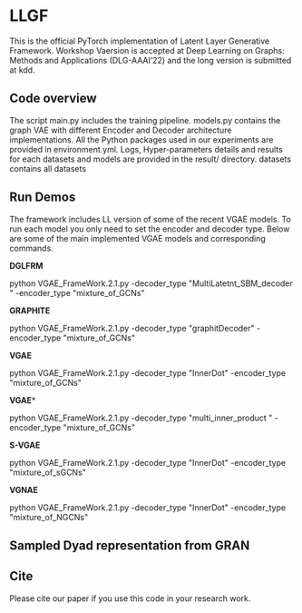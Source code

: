 # LLGF

This is the official PyTorch implementation of Latent Layer Generative Framework. 
Workshop Vaersion is accepted at Deep Learning on Graphs: Methods and Applications (DLG-AAAI’22) and the long version is submitted at kdd.

## Code overview

The script main.py includes the training
pipeline. models.py contains the graph VAE with different
Encoder and Decoder architecture implementations. All the
Python packages used in our experiments are provided
in environment.yml. Logs, Hyper-parameters details and
results for each datasets and models are provided in the
result/ directory. datasets contains all datasets

## Run Demos

The framework includes LL version of some of the recent VGAE models.  To run each model you only need to set the encoder and decoder type. Below are some of the main implemented VGAE models and corresponding commands.

**DGLFRM**

python VGAE_FrameWork.2.1.py  -decoder_type "MultiLatetnt_SBM_decoder " -encoder_type "mixture_of_GCNs" 

**GRAPHITE**

python VGAE_FrameWork.2.1.py   -decoder_type "graphitDecoder" -encoder_type "mixture_of_GCNs"

**VGAE**

python VGAE_FrameWork.2.1.py -decoder_type "InnerDot" -encoder_type "mixture_of_GCNs" 

**VGAE***

python VGAE_FrameWork.2.1.py  -decoder_type "multi_inner_product " -encoder_type "mixture_of_GCNs" 

**S-VGAE**

python VGAE_FrameWork.2.1.py   -decoder_type "InnerDot" -encoder_type "mixture_of_sGCNs" 

**VGNAE**

python VGAE_FrameWork.2.1.py  -decoder_type "InnerDot" -encoder_type "mixture_of_NGCNs" 


## Sampled Dyad representation from GRAN

## Cite
Please cite our paper if you use this code in your research work.

